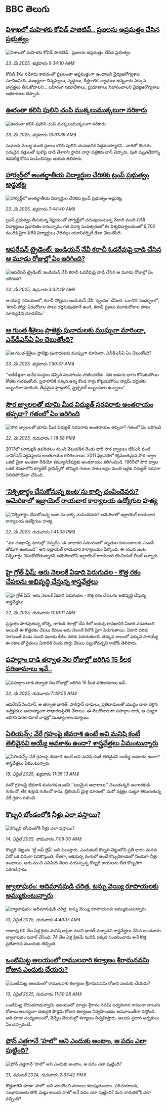 # BBC తెలుగు## [విశాఖలో మహిళకు కోవిడ్ పాజిటివ్.. ప్రజలను అప్రమత్తం చేసిన ప్రభుత్వం](https://www.bbc.com/telugu/articles/cd0lv8k4lp9o?at_campaign=githubrss)![విశాఖలో మహిళకు కోవిడ్ పాజిటివ్.. ప్రజలను అప్రమత్తం చేసిన ప్రభుత్వం](https://ichef.bbci.co.uk/ace/standard/240/cpsprodpb/d297/live/af4f5f10-37b8-11f0-9e4d-b7a43daeff47.jpg)_23, మే 2025, శుక్రవారం 9:34:10 AMకి_కోవిడ్ కేసు నమోదు కావడంతో ప్రజలంతా అప్రమత్తంగా ఉండాలని వైద్యఆరోగ్యశాఖ సూచించింది. 
ముఖ్యంగా చిన్నపిల్లలు, వృద్ధులు, దీర్ఘకాలిక వ్యాధులు ఉన్నవారు ఎక్కువ జాగ్రత్తలు తీసుకోవాలని... బహిరంగ సమావేశాలు, ప్రయాణాలు నివారించాలని వైద్యఆరోగ్యశాఖ అధికారులు చెప్పారు.## [ఊరంతా కలిసి పులిని చంపి ముక్కలుముక్కలుగా నరికారు](https://www.bbc.com/telugu/articles/cp3nkg3vg1eo?at_campaign=githubrss)![ఊరంతా కలిసి పులిని చంపి ముక్కలుముక్కలుగా నరికారు](https://ichef.bbci.co.uk/ace/standard/240/cpsprodpb/6195/live/76333760-37bd-11f0-8519-3b5a01ebe413.jpg)_23, మే 2025, శుక్రవారం 10:31:36 AMకి_సుమారు వెయ్యి మంది ప్రజలు కలిసి పులిని చంపడానికి సిద్ధమయ్యారని.. వారిలో కొందరు పదునైన కత్తులతో పులిపై దాడి చేశారని స్థానిక వార్తా పత్రికకు దాస్ చెప్పారు. పులి మృతదేహాన్ని శవపరీక్ష కోసం పంపించినట్లు ఆయన తెలిపారు.## [హార్వర్డ్‌లో అంతర్జాతీయ విద్యార్థుల చేరికకు ట్రంప్ ప్రభుత్వం అడ్డుకట్ట ](https://www.bbc.com/telugu/articles/cn5ykn13kzeo?at_campaign=githubrss)![హార్వర్డ్‌లో అంతర్జాతీయ విద్యార్థుల చేరికకు ట్రంప్ ప్రభుత్వం అడ్డుకట్ట ](https://ichef.bbci.co.uk/ace/standard/240/cpsprodpb/1d2a/live/50c42080-3799-11f0-8947-7d6241f9fce9.jpg)_23, మే 2025, శుక్రవారం 7:44:40 AMకి_ట్రంప్ ప్రభుత్వం తీసుకున్న నిర్ణయంతో హార్వర్డ్‌లో చదువుకుంటున్న వేలాది మంది విదేశీ విద్యార్థులు ప్రభావితం కానున్నారు. గత విద్యా సంవత్సరంలో ఈ విశ్వవిద్యాలయంలో 6,700 మందికి పైగా విదేశీ విద్యార్థులు చేరినట్లు యూనివర్సిటీ డేటా చెబుతోంది.## [ఆపరేషన్ ట్రైడెంట్: ఇండియన్ నేవీ కరాచీ ఓడరేవుపై దాడి చేసిన ఆ మూడు రోజుల్లో ఏం జరిగింది?](https://www.bbc.com/telugu/articles/c5yklln2k5mo?at_campaign=githubrss)![ఆపరేషన్ ట్రైడెంట్: ఇండియన్ నేవీ కరాచీ ఓడరేవుపై దాడి చేసిన ఆ మూడు రోజుల్లో ఏం జరిగింది?](https://ichef.bbci.co.uk/ace/standard/240/cpsprodpb/f061/live/ac0e74e0-3708-11f0-96c3-cf669419a2b0.jpg)_23, మే 2025, శుక్రవారం 3:32:49 AMకి_ఆ యుద్ధ సమయంలో, కరాచీ పోర్టును ఇండియన్ నేవీ 'ధ్వంసం' చేసింది. ఒకానొక సందర్భంలో, 'కరాచీ పోర్టు ఏడురోజుల పాటు దగ్దమవుతూనే ఉంది, కరాచీ ప్రజలు మూడురోజుల పాటు సూర్యుడిని చూడలేదు.'## [ఆ గుంత శ్రీశైలం ప్రాజెక్టు పునాదులకు ముప్పుగా మారిందా, ఎన్‌డీఎస్ఏ ఏం చెబుతోంది? ](https://www.bbc.com/telugu/articles/ce9vx3511plo?at_campaign=githubrss)![ఆ గుంత శ్రీశైలం ప్రాజెక్టు పునాదులకు ముప్పుగా మారిందా, ఎన్‌డీఎస్ఏ ఏం చెబుతోంది? ](https://ichef.bbci.co.uk/ace/standard/240/cpsprodpb/8d79/live/dcbd9be0-3715-11f0-8519-3b5a01ebe413.jpg)_23, మే 2025, శుక్రవారం 1:50:37 AMకి_''ఆరేడేళ్లుగా అనేక సంస్థలు చెప్పిన సలహాలను పాటించలేదు. నది అడుగు భాగం కోసుకుపోయి కోతకు గురవుతోంది. ప్రవాహానికి పక్కన ఉన్న కొండ రాళ్లు కొట్టుకుపోయి డ్యామ్ భద్రతకు ఇబ్బందిగా మారింది. తీవ్రమైన హైడ్రాలిక్, స్ట్రక్చరల్ ఇబ్బందులు ఉన్నాయి''## [సౌర జ్వాలలతో భూమి మీద విద్యుత్ సరఫరాకు అంతరాయం తప్పదా? గతంలో ఏం జరిగింది](https://www.bbc.com/telugu/articles/cly322zrp37o?at_campaign=githubrss)![సౌర జ్వాలలతో భూమి మీద విద్యుత్ సరఫరాకు అంతరాయం తప్పదా? గతంలో ఏం జరిగింది](https://ichef.bbci.co.uk/ace/standard/240/cpsprodpb/c654/live/3619b030-3706-11f0-bab0-cddcfd53c9e6.jpg)_22, మే 2025, గురువారం 1:18:58 PMకి_2017లో సూర్యుడి ఉపరితలం నుంచి వెలువడిన రెండు భారీ సౌర జ్వాలలు జీపీఎస్ వంటి నావిగేషన్ వ్యవస్థలకు అంతరాయం కలిగించాయి.
2011 ఫిబ్రవరిలో శక్తిమంతమైన సౌర జ్వాల ఒకటి చైనా అంతటా రేడియో కమ్యూనికేషన్లకు అంతరాయం కలిగించింది.
1989లో సౌర జ్వాల ఒకటి కెనడాలోని క్యూబెక్ ప్రావిన్స్‌లో తొమ్మిది గంటల పాటు లక్షల మంది ఇళ్లకు విద్యుత్ సరఫరా నిలిచిపోయేలా చేసింది.## [‘నిశ్చితార్థం చేసుకోనున్న జంట’ను కాల్చి చంపిందెవరు? అమెరికాలో ఇజ్రాయెల్ రాయబార కార్యాలయ ఉద్యోగుల హత్య](https://www.bbc.com/telugu/articles/c4gekk47401o?at_campaign=githubrss)![‘నిశ్చితార్థం చేసుకోనున్న జంట’ను కాల్చి చంపిందెవరు? అమెరికాలో ఇజ్రాయెల్ రాయబార కార్యాలయ ఉద్యోగుల హత్య](https://ichef.bbci.co.uk/ace/standard/240/cpsprodpb/8c4a/live/3cfe1a70-3707-11f0-8947-7d6241f9fce9.jpg)_22, మే 2025, గురువారం 1:41:08 PMకి_''మా దుఃఖాన్ని మాటల్లో చెప్పలేం. ఈ బాధాకర సమయంలో మృతుల కుటుంబాలకు ఎంబసీ తోడుగా ఉంటుంది'' అని ఇజ్రాయెల్ రాయబార కార్యాలయం పేర్కొంది.
ఈ యువ జంట నిశ్చితార్థం చేసుకోబోతున్నారని అమెరికాలోని ఇజ్రాయెల్ రాయబారి యెచియల్ లీటర్ అన్నారు.## [హై గ్రోత్‌ ఫిష్: ఆరు నెలలకే ఏడాది పెరుగుదల - కొత్త రకం చేపలను అభివృద్ధి చేస్తున్న శాస్త్రవేత్తలు](https://www.bbc.com/telugu/articles/c15nn1v8337o?at_campaign=githubrss)![హై గ్రోత్‌ ఫిష్: ఆరు నెలలకే ఏడాది పెరుగుదల - కొత్త రకం చేపలను అభివృద్ధి చేస్తున్న శాస్త్రవేత్తలు](https://ichef.bbci.co.uk/ace/standard/240/cpsprodpb/018f/live/02639550-36fa-11f0-832c-79d04c11fa6e.png)_22, మే 2025, గురువారం 11:19:11 AMకి_ప్రస్తుతం సాగవుతున్న బొచ్చె, రాగండి రకాల్లో చేప కిలో బరువు రావడానికి ఏడాది పడుతుంది. అయితే ఈ కొత్తరకం చేపలు కేవలం ఆరు నెలలకే కిలోకి పైగా పెరుగుతాయి. ఏడాది వరకు సాగయితే రెండు నుంచి మూడు కేజీల వరకు పెరుగుతుంది. తక్కువ కాలంలో ఎక్కువ సాగయ్యే ఈ రకాలతో రైతులు ఏడాదికి రెండు సార్లు చేపలు పట్టుకోవచ్చని రాథోడ్‌ తెలిపారు.## [పహల్గాం దాడి తర్వాత నెల రోజుల్లో జరిగిన 15 కీలక పరిణామాలు ఇవే..](https://www.bbc.com/telugu/articles/c0eqpgl413yo?at_campaign=githubrss)![పహల్గాం దాడి తర్వాత నెల రోజుల్లో జరిగిన 15 కీలక పరిణామాలు ఇవే..](https://ichef.bbci.co.uk/ace/standard/240/cpsprodpb/0f96/live/54afe110-36d2-11f0-96c3-cf669419a2b0.jpg)_22, మే 2025, గురువారం 7:49:55 AMకి_ఆపరేషన్ సిందూర్, ఆ తర్వాత భారత్, పాకిస్తాన్ దాడులు, ప్రతిదాడులతో యుద్ధం దాకా వెళ్లిన ఉద్రిక్తతలు అనూహ్యంగా సాధారణస్థితికి చేరాయి. ఈ నెలరోజులుగా పహల్గాం దాడి, ఆ చుట్టూ జరిగిన పరిణామాలే వార్తల్లో ముఖ్యాంశాలయ్యాయి.## [ఏలియన్స్: వేరే గ్రహంపై జీవరాశి ఉంటే అవి మనిషి కంటే తెలివైనవి అయ్యే అవకాశం ఉందా? శాస్త్రవేత్తలు ఏమంటున్నారు](https://www.bbc.com/telugu/articles/cn7xelz1r85o?at_campaign=githubrss)![ఏలియన్స్: వేరే గ్రహంపై జీవరాశి ఉంటే అవి మనిషి కంటే తెలివైనవి అయ్యే అవకాశం ఉందా? శాస్త్రవేత్తలు ఏమంటున్నారు](https://ichef.bbci.co.uk/ace/standard/240/cpsprodpb/b07b/live/a29a56f0-1b9b-11f0-a455-cf1d5f751d2f.png)_18, ఏప్రిల్ 2025, శుక్రవారం 11:35:13 AMకి_మరో గ్రహంపై జీవరాశి మనుగడ ఉందని ''బలమైన ఆధారాలు'' చెబుతున్నది అంగారకుడి గురించో, లేక శుక్రుడి గురించో కాదు. ట్రిలియన్ మైళ్ల దూరంలో, మరో నక్షత్రం చుట్టూ తిరుగుతున్న వేరే గ్రహం గురించి.## [కొబ్బరి బోండంలోకి నీళ్లు ఎలా వస్తాయి?](https://www.bbc.com/telugu/articles/czjn4mzxxy8o?at_campaign=githubrss)![కొబ్బరి బోండంలోకి నీళ్లు ఎలా వస్తాయి?](https://ichef.bbci.co.uk/ace/standard/240/cpsprodpb/46c5/live/684a55e0-18fd-11f0-8b11-7756b7b808cc.jpg)_14, ఏప్రిల్ 2025, సోమవారం 7:09:00 AMకి_కొబ్బరి చెట్టును 'ట్రీ ఆఫ్ లైఫ్' అని పిలుస్తారు. ఎందుకంటే కొబ్బరి చెట్టులోని ప్రతీ భాగం మనకు ఏదో ఒక విధంగా పనికొస్తుంది. లేతగా, ఆకుపచ్చ రంగులో ఉండే కొబ్బరికాయలో నిండుగా నీళ్లు ఉంటాయి. ఆరు నుంచి ఎనిమిది నెలల వయస్సున్న కొబ్బరి కాయలను లేత కొబ్బరిగా పరిగణిస్తారు.## [జ్వాలాపురం: ఆదిమానవుడి చరిత్ర, టన్ను వెయ్యి రూపాయలకు అమ్ముకుంటున్నారు ](https://www.bbc.com/telugu/articles/creqqnwdd5qo?at_campaign=githubrss)![జ్వాలాపురం: ఆదిమానవుడి చరిత్ర, టన్ను వెయ్యి రూపాయలకు అమ్ముకుంటున్నారు ](https://ichef.bbci.co.uk/ace/standard/240/cpsprodpb/765e/live/b472e2d0-15b4-11f0-842b-a7355694993d.jpg)_10, ఏప్రిల్ 2025, గురువారం 4:40:17 AMకి_దాదాపు 60 వేల ఏళ్ల క్రితం మనిషి ఆఫ్రికా నుంచి భారత్ వచ్చాడని శాస్త్రవేత్తలు వేసిన అంచనాను జ్వాలాపురం సవాల్ చేసింది. 74 వేల ఏళ్ల క్రితమే మనిషి ఇక్కడ సంచరించాడు అనే కొత్త ప్రతిపాదన ముందుకు తెచ్చింది.## [ఒంటిమిట్ట ఆలయంలో రాములవారి కల్యాణం శ్రీరామనవమి రోజున ఎందుకు చేయరు?](https://www.bbc.com/telugu/articles/ce822j5e465o?at_campaign=githubrss)![ఒంటిమిట్ట ఆలయంలో రాములవారి కల్యాణం శ్రీరామనవమి రోజున ఎందుకు చేయరు?](https://ichef.bbci.co.uk/ace/standard/240/cpsprodpb/fed5/live/25534d40-1601-11f0-b58a-6113af226972.jpg)_10, ఏప్రిల్ 2025, గురువారం 11:50:28 AMకి_ఒంటిమిట్ట కోదండరామస్వామి ఆలయంలో మాత్రం శ్రీరామ నవమి పర్వదినాన కాకుండా నాలుగు రోజులు ఆలస్యంగా చతుర్దశి పౌర్ణమి రోజున కల్యాణం నిర్వహించడం ఆనవాయితీగా వస్తోంది. అది కూడా సంధ్యకాలంలో, వెన్నెల వెలుగుల్లో కల్యాణం నిర్వహిస్తారు. ఆలయ ప్రధాన అర్చకులు ఏం చెప్పారంటే..## [ఫోన్ ఎత్తగానే ‘హలో’ అని ఎందుకు అంటాం, ఆ పదం ఎలా పుట్టింది?](https://www.bbc.com/telugu/articles/cgj7x7gdjq4o?at_campaign=githubrss)![ఫోన్ ఎత్తగానే ‘హలో’ అని ఎందుకు అంటాం, ఆ పదం ఎలా పుట్టింది?](https://ichef.bbci.co.uk/ace/standard/240/cpsprodpb/0618/live/7a20ebb0-a807-11ef-b21e-5359bd56d02f.jpg)_21, నవంబర్ 2024, గురువారం 2:33:42 PMకి_కొత్తవారిని కూడా ‘హలో’ అని పలకరించి మాటలు కలుపుతుంటాం.  పరిచయాలకు, సంభాషణలకు తొలి మెట్టు అయిన హలో అనే పదం ఎలా పుట్టింది? మన వాడుకలోకి ఎలా వచ్చింది?